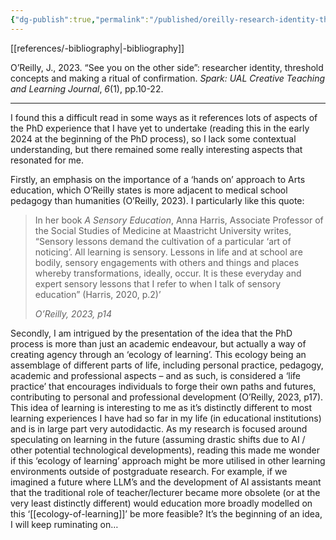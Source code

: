 ```yaml
---
{"dg-publish":true,"permalink":"/published/oreilly-research-identity-threshold-concepts/","noteIcon":""}
---
```


[[references/-bibliography\|-bibliography]]

O’Reilly, J., 2023. “See you on the other side”: researcher identity, threshold concepts and making a ritual of confirmation. _Spark: UAL Creative Teaching and Learning Journal_, _6_(1), pp.10-22. 

---

I found this a difficult read in some ways as it references lots of aspects of the PhD experience that I have yet to undertake (reading this in the early 2024 at the beginning of the PhD process), so I lack some contextual understanding, but there remained some really interesting aspects that resonated for me.

Firstly, an emphasis on the importance of a ‘hands on’ approach to Arts education, which O’Reilly states is more adjacent to medical school pedagogy than humanities (O’Reilly, 2023). I particularly like this quote:

> In her book _A Sensory Education_, Anna Harris, Associate Professor of the Social Studies of Medicine at Maastricht University writes, “Sensory lessons demand the cultivation of a particular ‘art of noticing’. All learning is sensory. Lessons in life and at school are bodily, sensory engagements with others and things and places whereby transformations, ideally, occur. It is these everyday and expert sensory lessons that I refer to when I talk of sensory education” (Harris, 2020, p.2)’
> 
> _O’Reilly, 2023, p14_

Secondly, I am intrigued by the presentation of the idea that the PhD process is more than just an academic endeavour, but actually a way of creating agency through an ‘ecology of learning’. This ecology being an assemblage of different parts of life, including personal practice, pedagogy, academic and professional aspects – and as such, is considered a ‘life practice’ that encourages individuals to forge their own paths and futures, contributing to personal and professional development (O’Reilly, 2023, p17). This idea of learning is interesting to me as it’s distinctly different to most learning experiences I have had so far in my life (in educational institutions) and is in large part very autodidactic. As my research is focused around speculating on learning in the future (assuming drastic shifts due to AI / other potential technological developments), reading this made me wonder if this ‘ecology of learning’ approach might be more utilised in other learning environments outside of postgraduate research. For example, if we imagined a future where LLM’s and the development of AI assistants meant that the traditional role of teacher/lecturer became more obsolete (or at the very least distinctly different) would education more broadly modelled on this ‘[[ecology-of-learning]]’ be more feasible? It’s the beginning of an idea, I will keep ruminating on…
